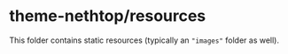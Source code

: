 # theme-nethtop/resources

This folder contains static resources (typically an `"images"` folder as well).
